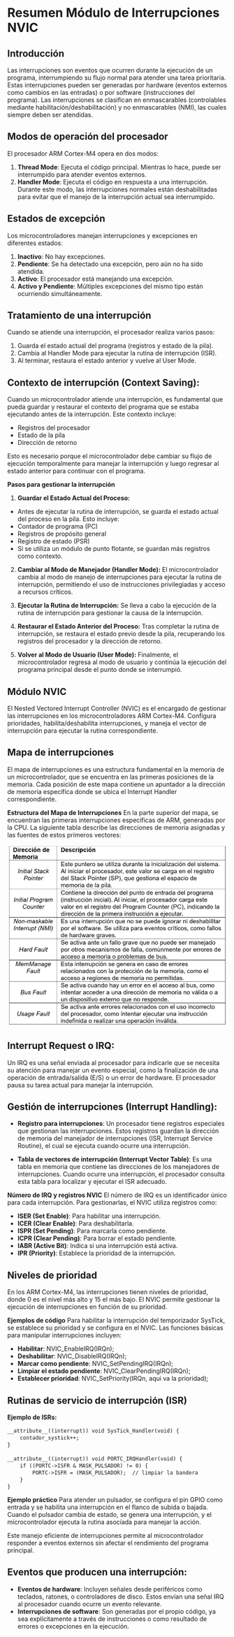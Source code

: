 #   Resumen Módulo de Interrupciones NVIC
## Introducción
Las interrupciones son eventos que ocurren durante la ejecución de un programa, interrumpiendo su flujo normal para atender una tarea prioritaria. Estas interrupciones pueden ser generadas por hardware (eventos externos como cambios en las entradas) o por software (instrucciones del programa). Las interrupciones se clasifican en enmascarables (controlables mediante habilitación/deshabilitación) y no enmascarables (NMI), las cuales siempre deben ser atendidas.

## Modos de operación del procesador
El procesador ARM Cortex-M4 opera en dos modos:

1. **Thread Mode**: Ejecuta el código principal. Mientras lo hace, puede ser interrumpido para atender eventos externos.
2. **Handler Mode**: Ejecuta el código en respuesta a una interrupción. Durante este modo, las interrupciones normales están deshabilitadas para evitar que el manejo de la interrupción actual sea interrumpido.

## Estados de excepción
Los microcontroladores manejan interrupciones y excepciones en diferentes estados:

1. **Inactivo**: No hay excepciones.
2. **Pendiente**: Se ha detectado una excepción, pero aún no ha sido atendida.
3. **Activo**: El procesador está manejando una excepción.
4. **Activo y Pendiente**: Múltiples excepciones del mismo tipo están ocurriendo simultáneamente.

## Tratamiento de una interrupción
Cuando se atiende una interrupción, el procesador realiza varios pasos:

1. Guarda el estado actual del programa (registros y estado de la pila).
2. Cambia al Handler Mode para ejecutar la rutina de interrupción (ISR).
3. Al terminar, restaura el estado anterior y vuelve al User Mode.

## Contexto de interrupción (Context Saving):
Cuando un microcontrolador atiende una interrupción, es fundamental que pueda guardar y restaurar el contexto del programa que se estaba ejecutando antes de la interrupción. Este contexto incluye:

- Registros del procesador
- Estado de la pila
- Dirección de retorno

Esto es necesario porque el microcontrolador debe cambiar su flujo de ejecución temporalmente para manejar la interrupción y luego regresar al estado anterior para continuar con el programa.

**Pasos para gestionar la interrupción**

1. **Guardar el Estado Actual del Proceso:**

- Antes de ejecutar la rutina de interrupción, se guarda el estado actual del proceso en la pila. Esto incluye:
- Contador de programa (PC)
- Registros de propósito general
- Registro de estado (PSR)
- Si se utiliza un módulo de punto flotante, se guardan más registros como contexto.

2. **Cambiar al Modo de Manejador (Handler Mode):**
El microcontrolador cambia al modo de manejo de interrupciones para ejecutar la rutina de interrupción, permitiendo el uso de instrucciones privilegiadas y acceso a recursos críticos.

3. **Ejecutar la Rutina de Interrupción:**
Se lleva a cabo la ejecución de la rutina de interrupción para gestionar la causa de la interrupción.

4. **Restaurar el Estado Anterior del Proceso:**
Tras completar la rutina de interrupción, se restaura el estado previo desde la pila, recuperando los registros del procesador y la dirección de retorno.

5. **Volver al Modo de Usuario (User Mode):**
Finalmente, el microcontrolador regresa al modo de usuario y continúa la ejecución del programa principal desde el punto donde se interrumpió.

## Módulo NVIC
El Nested Vectored Interrupt Controller (NVIC) es el encargado de gestionar las interrupciones en los microcontroladores ARM Cortex-M4. Configura prioridades, habilita/deshabilita interrupciones, y maneja el vector de interrupción para ejecutar la rutina correspondiente.

## Mapa de interrupciones
El mapa de interrupciones es una estructura fundamental en la memoria de un microcontrolador, que se encuentra en las primeras posiciones de la memoria. Cada posición de este mapa contiene un apuntador a la dirección de memoria específica donde se ubica el Interrupt Handler correspondiente.

**Estructura del Mapa de Interrupciones**
En la parte superior del mapa, se encuentran las primeras interrupciones específicas de ARM, generadas por la CPU. La siguiente tabla describe las direcciones de memoria asignadas y las fuentes de estos primeros vectores:

![alt text](image-5.png)


## Interrupt Request o IRQ: 
Un IRQ es una señal enviada al procesador para indicarle que se necesita su atención para manejar un evento especial, como la finalización de una operación de entrada/salida (E/S) o un error de hardware. El procesador pausa su tarea actual para manejar la interrupción.

## Gestión de interrupciones (Interrupt Handling):

- **Registro para interrupciones**: Un procesador tiene registros especiales que gestionan las interrupciones. Estos registros guardan la dirección de memoria del manejador de interrupciones (ISR, Interrupt Service Routine), el cual se ejecuta cuando ocurre una interrupción.

- **Tabla de vectores de interrupción (Interrupt Vector Table)**: Es una tabla en memoria que contiene las direcciones de los manejadores de interrupciones. Cuando ocurre una interrupción, el procesador consulta esta tabla para localizar y ejecutar el ISR adecuado.


**Número de IRQ y registros NVIC**
El número de IRQ es un identificador único para cada interrupción. Para gestionarlas, el NVIC utiliza registros como:

- **ISER (Set Enable)**: Para habilitar una interrupción.
- **ICER (Clear Enable)**: Para deshabilitarla.
- **ISPR (Set Pending)**: Para marcarla como pendiente.
- **ICPR (Clear Pending)**: Para borrar el estado pendiente.
- **IABR (Active Bit)**: Indica si una interrupción está activa.
- **IPR (Priority)**: Establece la prioridad de la interrupción.

## Niveles de prioridad
En los ARM Cortex-M4, las interrupciones tienen niveles de prioridad, donde 0 es el nivel más alto y 15 el más bajo. El NVIC permite gestionar la ejecución de interrupciones en función de su prioridad.

**Ejemplos de código**
Para habilitar la interrupción del temporizador SysTick, se establece su prioridad y se configura en el NVIC. Las funciones básicas para manipular interrupciones incluyen:

- **Habilitar**: NVIC_EnableIRQ(IRQn);
- **Deshabilitar**: NVIC_DisableIRQ(IRQn);
- **Marcar como pendiente**: NVIC_SetPendingIRQ(IRQn);
- **Limpiar el estado pendiente**: NVIC_ClearPendingIRQ(IRQn);
- **Establecer prioridad**: NVIC_SetPriority(IRQn, aqui va la prioridad);

## Rutinas de servicio de interrupción (ISR)

**Ejemplo de ISRs:**
~~~
__attribute__((interrupt)) void SysTick_Handler(void) {
	contador_systick++;
}

__attribute__((interrupt)) void PORTC_IRQHandler(void) {
	if ((PORTC->ISFR & MASK_PULSADOR) != 0) {
		PORTC->ISFR = (MASK_PULSADOR);  // limpiar la bandera
	}
}
~~~

**Ejemplo práctico**
Para atender un pulsador, se configura el pin GPIO como entrada y se habilita una interrupción en el flanco de subida o bajada. Cuando el pulsador cambia de estado, se genera una interrupción, y el microcontrolador ejecuta la rutina asociada para manejar la acción.

Este manejo eficiente de interrupciones permite al microcontrolador responder a eventos externos sin afectar el rendimiento del programa principal.

## Eventos que producen una interrupción:

- **Eventos de hardware**: Incluyen señales desde periféricos como teclados, ratones, o controladores de disco. Estos envían una señal IRQ al procesador cuando ocurre un evento relevante.
- **Interrupciones de software**: Son generadas por el propio código, ya sea explícitamente a través de instrucciones o como resultado de errores o excepciones en la ejecución.
